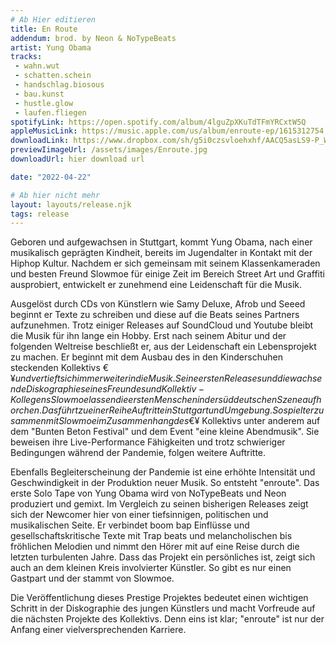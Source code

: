 ```yaml
---
# Ab Hier editieren
title: En Route
addendum: brod. by Neon & NoTypeBeats
artist: Yung Obama
tracks:
 - wahn.wut
 - schatten.schein
 - handschlag.biosous
 - bau.kunst
 - hustle.glow
 - laufen.fliegen
spotifyLink: https://open.spotify.com/album/4lguZpXKuTdTFmYRCxtW5Q
appleMusicLink: https://music.apple.com/us/album/enroute-ep/1615312754
downloadLink: https://www.dropbox.com/sh/g5i0czsvloehxhf/AACQ5asLS9-P_Wps6KyMFfjRa?dl=0
previewIimageUrl: /assets/images/Enroute.jpg
downloadUrl: hier download url

date: "2022-04-22"

# Ab hier nicht mehr
layout: layouts/release.njk
tags: release
---
```


Geboren und aufgewachsen in Stuttgart, kommt Yung Obama, nach einer musikalisch
geprägten Kindheit, bereits im Jugendalter in Kontakt mit der Hiphop Kultur. Nachdem er
sich gemeinsam mit seinem Klassenkameraden und besten Freund Slowmoe für einige Zeit
im Bereich Street Art und Graffiti ausprobiert, entwickelt er zunehmend eine Leidenschaft für
die Musik. 

Ausgelöst durch CDs von Künstlern wie Samy Deluxe, Afrob und Seeed beginnt
er Texte zu schreiben und diese auf die Beats seines Partners aufzunehmen. Trotz einiger
Releases auf SoundCloud und Youtube bleibt die Musik für ihn lange ein Hobby. Erst nach
seinem Abitur und der folgenden Weltreise beschließt er, aus der Leidenschaft ein
Lebensprojekt zu machen. Er beginnt mit dem Ausbau des in den Kinderschuhen
steckenden Kollektivs €$¥ und vertieft sich immer weiter in die Musik. Seine ersten Releases
und die wachsende Diskographie seines Freundes und Kollektiv-Kollegens Slowmoe lassen
die ersten Menschen in der süddeutschen Szene aufhorchen. Das führt zu einer Reihe
Auftritte in Stuttgart und Umgebung. So spielt er zusammen mit Slowmoe im
Zusammenhang des €$¥ Kollektivs unter anderem auf dem "Bunten Beton Festival" und
dem Event "eine kleine Abendmusik". Sie beweisen ihre Live-Performance Fähigkeiten und
trotz schwieriger Bedingungen während der Pandemie, folgen weitere Auftritte.


Ebenfalls Begleiterscheinung der Pandemie ist eine erhöhte Intensität und Geschwindigkeit
in der Produktion neuer Musik. So entsteht "enroute". Das erste Solo Tape von Yung Obama
wird von NoTypeBeats und Neon produziert und gemixt. Im Vergleich zu seinen bisherigen
Releases zeigt sich der Newcomer hier von einer tiefsinnigen, politischen und musikalischen
Seite. Er verbindet boom bap Einflüsse und gesellschaftskritische Texte mit Trap beats und
melancholischen bis fröhlichen Melodien und nimmt den Hörer mit auf eine Reise durch die
letzten turbulenten Jahre. Dass das Projekt ein persönliches ist, zeigt sich auch an dem
kleinen Kreis involvierter Künstler. So gibt es nur einen Gastpart und der stammt von
Slowmoe.


Die Veröffentlichung dieses Prestige Projektes bedeutet einen wichtigen Schritt in der
Diskographie des jungen Künstlers und macht Vorfreude auf die nächsten Projekte des
Kollektivs. Denn eins ist klar; "enroute" ist nur der Anfang einer vielversprechenden Karriere.
